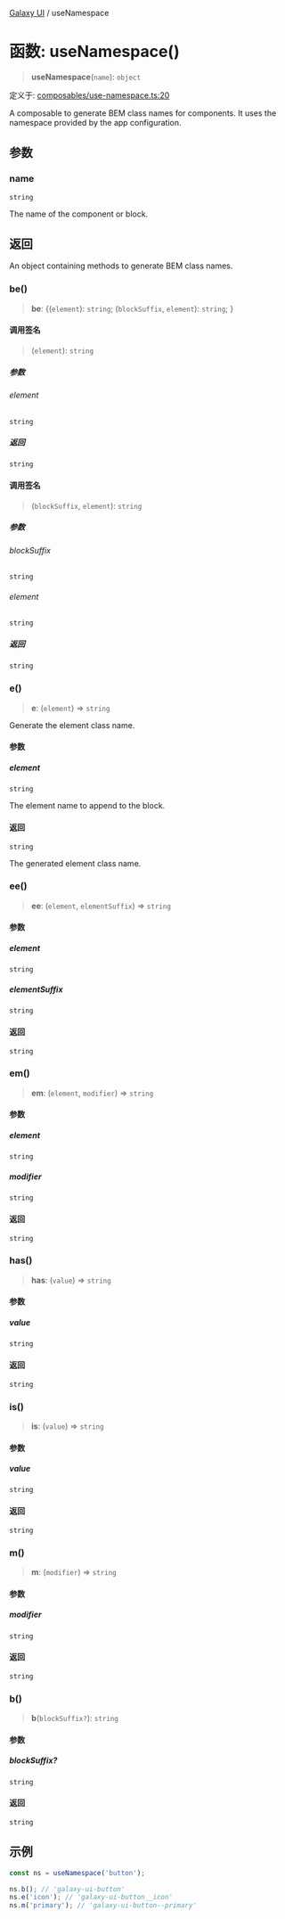 [Galaxy UI](../index.md) / useNamespace

# 函数: useNamespace()

> **useNamespace**(`name`): `object`

定义于: [composables/use-namespace.ts:20](https://github.com/zhengxs2018/galaxy-vue/blob/e67881df0290492498b823acdc47b0e998577a46/packages/galaxy-ui/src/composables/use-namespace.ts#L20)

A composable to generate BEM class names for components.
It uses the namespace provided by the app configuration.

## 参数

### name

`string`

The name of the component or block.

## 返回

An object containing methods to generate BEM class names.

### be()

> **be**: \{(`element`): `string`; (`blockSuffix`, `element`): `string`; \}

#### 调用签名

> (`element`): `string`

##### 参数

###### element

`string`

##### 返回

`string`

#### 调用签名

> (`blockSuffix`, `element`): `string`

##### 参数

###### blockSuffix

`string`

###### element

`string`

##### 返回

`string`

### e()

> **e**: (`element`) => `string`

Generate the element class name.

#### 参数

##### element

`string`

The element name to append to the block.

#### 返回

`string`

The generated element class name.

### ee()

> **ee**: (`element`, `elementSuffix`) => `string`

#### 参数

##### element

`string`

##### elementSuffix

`string`

#### 返回

`string`

### em()

> **em**: (`element`, `modifier`) => `string`

#### 参数

##### element

`string`

##### modifier

`string`

#### 返回

`string`

### has()

> **has**: (`value`) => `string`

#### 参数

##### value

`string`

#### 返回

`string`

### is()

> **is**: (`value`) => `string`

#### 参数

##### value

`string`

#### 返回

`string`

### m()

> **m**: (`modifier`) => `string`

#### 参数

##### modifier

`string`

#### 返回

`string`

### b()

> **b**(`blockSuffix?`): `string`

#### 参数

##### blockSuffix?

`string`

#### 返回

`string`

## 示例

```ts
const ns = useNamespace('button');

ns.b(); // 'galaxy-ui-button'
ns.e('icon'); // 'galaxy-ui-button__icon'
ns.m('primary'); // 'galaxy-ui-button--primary'
```
